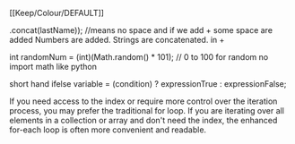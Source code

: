 [[Keep/Colour/DEFAULT]] 

 .concat(lastName)); //means no space and if we add + some space are added
Numbers are added. Strings are concatenated. in + 

 int randomNum = (int)(Math.random() * 101);  // 0 to 100 for random no import math like python


short hand ifelse variable = (condition) ? expressionTrue :  expressionFalse;



If you need access to the index or require more control over the iteration process, you may prefer the traditional for loop.
If you are iterating over all elements in a collection or array and don't need the index, the enhanced for-each loop is often more convenient and readable.
